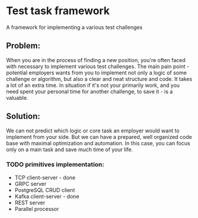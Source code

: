 # Test task framework
A framework for implementing a various test challenges

## Problem: 
When you are in the process of finding a new position, you're often faced with necessary to implement various
test challenges. The main pain point - potential employers wants from you to implement not only a logic of some
challenge or algorithm, but also a clear and neat structure and code. It takes a lot of an extra time.
In situation if it's not your primarily work, and you need spent your personal time for another challenge,
to save it - is a valuable.

## Solution: 
We can not predict which logic or core task an employer would want to implement from your side. But we can
have a prepared, well organized code base with maximal optimization and automation. In this case, you can focus
only on a main task and save much time of your life.

### TODO primitives implementation:

* TCP client-server - done
* GRPC server
* PostgreSQL CRUD client
* Kafka client-server - done
* REST server
* Parallel processor

